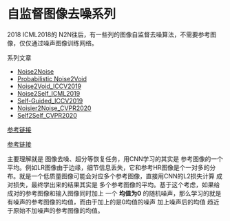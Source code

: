 # 自监督图像去噪系列

2018 ICML2018的 N2N往后，有一些列的图像自监督去噪算法，不需要参考图像，仅仅通过噪声图像训练网络。

<!--more-->

系列文章

- [Noise2Noise](https://arxiv.org/pdf/1803.04189.pdf)
- [Probabilistic Noise2Void](https://arxiv.org/pdf/1906.00651.pdf)
- [Noise2Void_ICCV2019](https://openaccess.thecvf.com/content_CVPR_2019/papers/Krull_Noise2Void_-_Learning_Denoising_From_Single_Noisy_Images_CVPR_2019_paper.pdf)
- [Noise2Self_ICML2019](http://proceedings.mlr.press/v97/batson19a/batson19a.pdf)
- [Self-Guided_ICCV2019](https://openaccess.thecvf.com/content_ICCV_2019/papers/Gu_Self-Guided_Network_for_Fast_Image_Denoising_ICCV_2019_paper.pdf)
- [Noisier2Noise_CVPR2020](https://arxiv.org/pdf/1910.11908.pdf)
- [Self2Self_CVPR2020](https://openaccess.thecvf.com/content_CVPR_2020/papers/Quan_Self2Self_With_Dropout_Learning_Self-Supervised_Denoising_From_Single_Image_CVPR_2020_paper.pdf)

[参考链接](https://blog.csdn.net/zbwgycm/article/details/81134631)

[参考链接](https://blog.csdn.net/weixin_36474809/article/details/86535639)

主要理解就是  图像去噪、超分等恢复任务，用CNN学习的其实是 参考图像的一个平均。例如LR图像由于边缘，细节信息丢失，它和参考HR图像是个一对多的分布。就是一个低质量图像可能会对应多个参考图像，直接用CNN的L2损失计算  成对损失，最终学出来的结果其实是 多个参考图像的平均。基于这个考虑，如果给成对的参考图像和输入图像同时加上 一个 **均值为0** 的随机噪声，那么学习的就是有噪声的参考图像的均值，而由于加上的是0均值的噪声 加上噪声后的均值 趋近于原始不加噪声的参考图像的均值。

